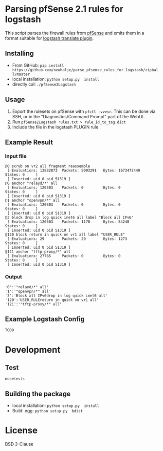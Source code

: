 Parsing pfSense 2.1 rules for logstash
===========================================

This script parses the firewall rules from [pfSense](https://www.pfsense.org/) and emits them in a format suitable for [logstash translate plugin](http://logstash.net/docs/1.4.2/filters/translate).

Installing
------------
* From GitHub: `pip install https://github.com/neuhalje/parse_pfsense_rules_for_logstash/zipball/master`
* local installation: `python setup.py  install`
* directly call `./pfSense2Logstash`

Usage
---------

1. Export the rulesets on pfSense with `pfctl -vvvsr`. This can be done via SSH, or in the "Diagnostics/Command Prompt" part of the WebUI.
2. Run `pfSense2Logstash rules.txt > rule_id_to_tag.dict`
3. Include the file in the logstash PLUGIN rule

Example Result
----------------

### Input file

```text
@0 scrub on vr2 all fragment reassemble
 [ Evaluations: 12882073  Packets: 5093291   Bytes: 1673472449  States: 0     ]
 [ Inserted: uid 0 pid 51319 ]
@0 anchor "relayd/*" all
 [ Evaluations: 120503    Packets: 0         Bytes: 0           States: 0     ]
 [ Inserted: uid 0 pid 51319 ]
@1 anchor "openvpn/*" all
 [ Evaluations: 120503    Packets: 0         Bytes: 0           States: 0     ]
 [ Inserted: uid 0 pid 51319 ]
@3 block drop in log quick inet6 all label "Block all IPv6"
 [ Evaluations: 120503    Packets: 1170      Bytes: 84240       States: 0     ]
 [ Inserted: uid 0 pid 51319 ]
@120 block return in quick on vr1 all label "USER_RULE"
 [ Evaluations: 29        Packets: 29        Bytes: 1273        States: 0     ]
 [ Inserted: uid 0 pid 51319 ]
@121 anchor "tftp-proxy/*" all
 [ Evaluations: 27765     Packets: 0         Bytes: 0           States: 0     ]
 [ Inserted: uid 0 pid 51319 ]
```

### Output

```text
'0':'"relayd/*" all'
'1':'"openvpn/*" all'
'3':'Block all IPv6drop in log quick inet6 all'
'120':'USER_RULEreturn in quick on vr1 all'
'121':'"tftp-proxy/*" all'
```

Example Logstash Config
-----------------------
```text
TODO
```

Development
=============

Test
-----
`nosetests`

Building the package
----------------------
* local installation: `python setup.py  install`
* Build .egg: `python setup.py  bdist`

License
========

BSD 3-Clause
